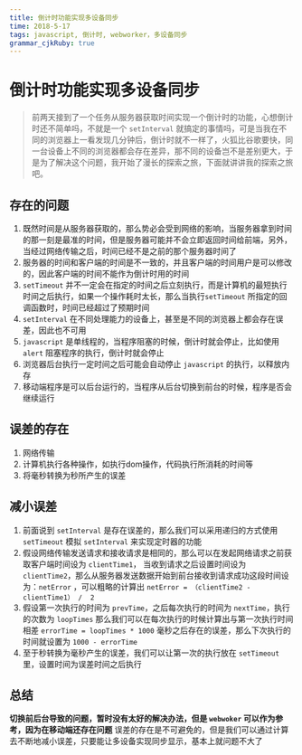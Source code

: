 ```yaml
---
title: 倒计时功能实现多设备同步 
time: 2018-5-17
tags: javascript, 倒计时, webworker，多设备同步
grammar_cjkRuby: true
---
```


# 倒计时功能实现多设备同步

> 前两天接到了一个任务从服务器获取时间实现一个倒计时的功能，心想倒计时还不简单吗，不就是一个 `setInterval` 就搞定的事情吗，可是当我在不同的浏览器上一看发现几分钟后，倒计时就不一样了，火狐比谷歌要快，同一台设备上不同的浏览器都会存在差异，那不同的设备岂不是差别更大，于是为了解决这个问题，我开始了漫长的探索之旅，下面就讲讲我的探索之旅吧。

## 存在的问题

1. 既然时间是从服务器获取的，那么势必会受到网络的影响，当服务器拿到时间的那一刻是最准的时间，但是服务器可能并不会立即返回时间给前端，另外，当经过网络传输之后，时间已经不是之前的那个服务器时间了
2. 服务器的时间和客户端的时间是不一致的，并且客户端的时间用户是可以修改的，因此客户端的时间不能作为倒计时用的时间
3. `setTimeout` 并不一定会在指定的时间之后立刻执行，而是计算机的最短执行时间之后执行，如果一个操作耗时太长，那么当执行`setTimeout` 所指定的回调函数时，时间已经超过了预期时间
4. `setInterval` 在不同处理能力的设备上，甚至是不同的浏览器上都会存在误差，因此也不可用
5. `javascript` 是单线程的，当程序阻塞的时候，倒计时就会停止，比如使用 `alert` 阻塞程序的执行，倒计时就会停止
6. 浏览器后台执行一定时间之后可能会自动停止 `javascript` 的执行，以释放内存
7. 移动端程序是可以后台运行的，当程序从后台切换到前台的时候，程序是否会继续运行

## 误差的存在

1. 网络传输
2. 计算机执行各种操作，如执行dom操作，代码执行所消耗的时间等
3. 将毫秒转换为秒所产生的误差


## 减小误差
1. 前面说到 `setInterval` 是存在误差的，那么我们可以采用递归的方式使用 `setTimeout` 模拟 `setInterval` 来实现定时器的功能
2. 假设网络传输发送请求和接收请求是相同的，那么可以在发起网络请求之前获取客户端时间设为 `clientTime1`， 当收到请求之后设置时间设为 `clientTime2`，那么从服务器发送数据开始到前台接收到请求成功这段时间设为：`netError` ，可以粗略的计算出  `netError = （clientTime2 - clientTime1） /  2`
3. 假设第一次执行的时间为 `prevTime`，之后每次执行的时间为 `nextTime`，执行的次数为 `loopTimes` 那么我们可以在每次执行的时候计算出与第一次执行时间相差 `errorTime = loopTimes * 1000` 毫秒之后存在的误差，那么下次执行的时间就设置为 `1000 - errorTime`
4. 至于秒转换为毫秒产生的误差，我们可以让第一次的执行放在 `setTimeout` 里，设置时间为误差时间之后执行

## 总结
**切换前后台导致的问题，暂时没有太好的解决办法，但是 `webwoker` 可以作为参考，因为在移动端还存在问题**
误差的存在是不可避免的，但是我们可以通过计算去不断地减小误差，只要能让多设备实现同步显示，基本上就问题不大了